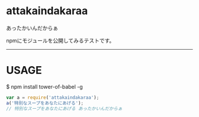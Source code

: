 # attakaindakaraa
あったかいんだからぁ

npmにモジュールを公開してみるテストです。

---
# USAGE

$ npm install tower-of-babel -g

```JavaScript:test.js
var a = require('attakaindakaraa');
a('特別なスープをあなたにあげる');
// 特別なスープをあなたにあげる あったかいんだからぁ
```
